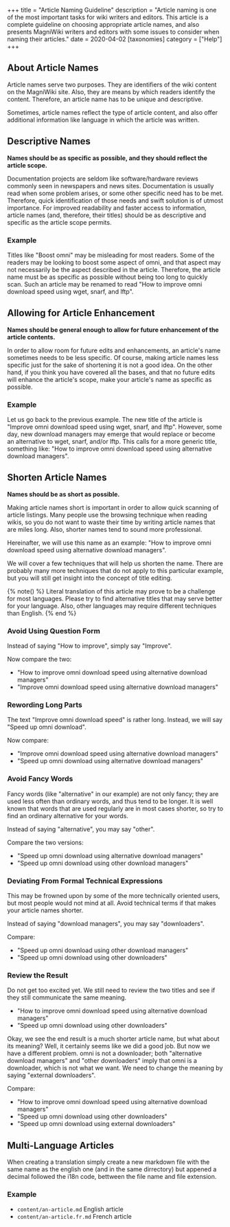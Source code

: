 +++
title = "Article Naming Guideline"
description = "Article naming is one of the most important tasks for wiki writers and editors. This article is a complete guideline on choosing appropriate article names, and also presents MagniWiki writers and editors with some issues to consider when naming their articles."
date = 2020-04-02
[taxonomies]
category = ["Help"]
+++

## About Article Names

Article names serve two purposes. They are identifiers of the wiki content on the MagniWiki site. Also, they are means by which readers identify the content. Therefore, an article name has to be unique and descriptive.

Sometimes, article names reflect the type of article content, and also offer additional information like language in which the article was written.

## Descriptive Names

**Names should be as specific as possible, and they should reflect the article scope.**

Documentation projects are seldom like software/hardware reviews commonly seen in newspapers and news sites. Documentation is usually read when some problem arises, or some other specific need has to be met. Therefore, quick identification of those needs and swift solution is of utmost importance. For improved readability and faster access to information, article names (and, therefore, their titles) should be as descriptive and specific as the article scope permits.

### Example

Titles like "Boost omni" may be misleading for most readers. Some of the readers may be looking to boost some aspect of omni, and that aspect may not necessarily be the aspect described in the article. Therefore, the article name must be as specific as possible without being too long to quickly scan. Such an article may be renamed to read "How to improve omni download speed using wget, snarf, and lftp".

## Allowing for Article Enhancement

**Names should be general enough to allow for future enhancement of the article contents.**

In order to allow room for future edits and enhancements, an article's name sometimes needs to be less specific. Of course, making article names less specific just for the sake of shortening it is not a good idea. On the other hand, if you think you have covered all the bases, and that no future edits will enhance the article's scope, make your article's name as specific as possible.

### Example

Let us go back to the previous example. The new title of the article is "Improve omni download speed using wget, snarf, and lftp". However, some day, new download managers may emerge that would replace or become an alternative to wget, snarf, and/or lftp. This calls for a more generic title, something like: "How to improve omni download speed using alternative download managers".

## Shorten Article Names

**Names should be as short as possible.**

Making article names short is important in order to allow quick scanning of article listings. Many people use the browsing technique when reading wikis, so you do not want to waste their time by writing article names that are miles long. Also, shorter names tend to sound more professional.

Hereinafter, we will use this name as an example: "How to improve omni download speed using alternative download managers".

We will cover a few techniques that will help us shorten the name. There are probably many more techniques that do not apply to this particular example, but you will still get insight into the concept of title editing.

{% note() %}
Literal translation of this article may prove to be a challenge for most languages. Please try to find alternative titles that may serve better for your language. Also, other languages may require different techniques than English.
{% end %}

### Avoid Using Question Form

Instead of saying "How to improve", simply say "Improve".

Now compare the two:

* "How to improve omni download speed using alternative download managers"
* "Improve omni download speed using alternative download managers"

### Rewording Long Parts

The text "Improve omni download speed" is rather long. Instead, we will say "Speed up omni download".

Now compare:

* "Improve omni download speed using alternative download managers"
* "Speed up omni download using alternative download managers"

### Avoid Fancy Words

Fancy words (like "alternative" in our example) are not only fancy; they are used less often than ordinary words, and thus tend to be longer. It is well known that words that are used regularly are in most cases shorter, so try to find an ordinary alternative for your words.

Instead of saying "alternative", you may say "other".

Compare the two versions:

* "Speed up omni download using alternative download managers"
* "Speed up omni download using other download managers"

### Deviating From Formal Technical Expressions

This may be frowned upon by some of the more technically oriented users, but most people would not mind at all. Avoid technical terms if that makes your article names shorter.

Instead of saying "download managers", you may say "downloaders".

Compare:

* "Speed up omni download using other download managers"
* "Speed up omni download using other downloaders"

### Review the Result

Do not get too excited yet. We still need to review the two titles and see if they still communicate the same meaning.

* "How to improve omni download speed using alternative download managers"
* "Speed up omni download using other downloaders"

Okay, we see the end result is a much shorter article name, but what about its meaning? Well, it certainly seems like we did a good job. But now we have a different problem. omni is not a downloader; both "alternative download managers" and "other downloaders" imply that omni is a downloader, which is not what we want. We need to change the meaning by saying "external downloaders".

Compare:

* "How to improve omni download speed using alternative download managers"
* "Speed up omni download using other downloaders"
* "Speed up omni download using external downloaders"

## Multi-Language Articles

When creating a translation simply create a new markdown file with the same name as the english one (and in the same dirrectory) but appened a decimal followed the i18n code,  bettween the file name and file extension.

### Example

* `content/an-article.md`    English article
* `content/an-article.fr.md` French article
